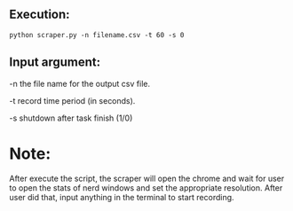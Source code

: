 
## Execution:

`python scraper.py -n filename.csv -t 60 -s 0`

## Input argument:

-n      the file name for the output csv file.

-t      record time period (in seconds).

-s      shutdown after task finish (1/0)

# Note:

After execute the script, the scraper will open the chrome and wait for user to open the stats of nerd windows and set the appropriate resolution. After user did that, input anything in the terminal to start recording.

